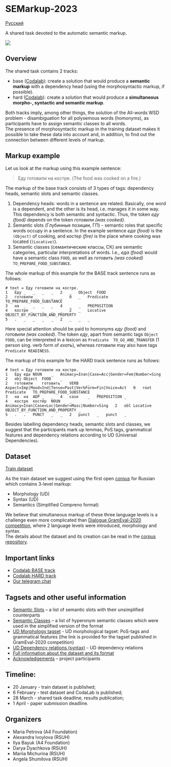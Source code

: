 # SEMarkup-2023

[Русский](README_RU.md)

A shared task devoted to the automatic semantic markup.

<a href="https://creativecommons.org/licenses/by-nc/4.0/"><img src="https://img.shields.io/static/v1?label=license&message=CC-BY-NC-4.0&color=green"/></a>

## Overview
The shared task contains 2 tracks:
- base ([Codalab](https://codalab.lisn.upsaclay.fr/competitions/10472)): create a solution that would produce a **semantic markup** with a dependency head (using the morphosyntactic markup, if possible).
- hard ([Codalab](https://codalab.lisn.upsaclay.fr/competitions/10471)): create a solution that would produce a **simultaneous morpho-, syntactic and semantic markup**.


Both tracks imply, among other things, the solution of the All-words WSD problem - disambiguation for all polysemous words (homonyms), as participants have to assign semantic classes to all words. <br />
The presence of morphosyntactic markup in the training dataset makes it possible to take these data into account and, in addition, to find out the connection between different levels of markup.


## Markup example

Let us look at the markup using this example sentence:
> Еду готовили на костре. (The food was cooked on a fire.)

The markup of the base track consists of 3 types of tags: dependency heads, semantic slots and semantic classes.

1) Dependency heads: words in a sentence are related. Basically, one word is a dependent, and the other is its head, i.e. manages it in some way. This dependency is both semantic and syntactic. Thus, the token *еду (food)* depends on the token *готовили (was cooked)*.
2) Semantic slots (Глубинные позиции, ГП) - semantic roles that specific words occupy in a sentence. In the example sentence *еда (food)* is the `(Object)` of cooking, and *костер (fire)* is the place where cooking was located (`(Locative)`).
3) Semantic classes (семантические классы, СК) are semantic categories, particular interpretations of words. I.e., *еда (food)* would have a semantic class `FOOD`, as well as *готовить (was cooked)* `TO_PREPARE_FOOD_SUBSTANCE`.

The whole markup of this example for the BASE track sentence runs as follows:

```
# text = Еду готовили на костре.
1	Еду	_	_	_	_	2	_	Object	FOOD
2	готовили _	_	_	_	0	_	Predicate	TO_PREPARE_FOOD_SUBSTANCE
3	на	_	_	_	_	4	_	_	PREPOSITION
4	костре _	_	_	_	2	_	Locative	OBJECT_BY_FUNCTION_AND_PROPERTY
5	.	_	_	_	_	2	_	_	_
```

Here special attention should be paid to homonyms *еду (food)* and *готовили (was cooked)*. The token *еду*, apart from semantic tags `Object FOOD`, can be interpreted in a lexicon as `Predicate	TO_GO_AND_TRANSFER` (1 person sing. verb form of *ехать*), whereas *готовили* may also have tags `Predicate	READINESS`.


The markup of this example for the HARD track sentence runs as follows:

```
# text = Еду готовили на костре.
1	Еду	еда	NOUN	_	Animacy=Inan|Case=Acc|Gender=Fem|Number=Sing	2	obj	Object	FOOD	_
2	готовили	готовить	VERB	_	Aspect=Imp|Mood=Ind|Tense=Past|VerbForm=Fin|Voice=Act	0	root	Predicate	TO_PREPARE_FOOD_SUBSTANCE	_
3	на	на	ADP	_	_	4	case	_	PREPOSITION	_
4	костре	костёр	NOUN	_	Animacy=Inan|Case=Loc|Gender=Masc|Number=Sing	2	obl	Locative	OBJECT_BY_FUNCTION_AND_PROPERTY	_
5	.	.	PUNCT	_	_	2	punct	_	punct	_
```

Besides labelling dependency heads, semantic slots and classes, we suggest that the participants mark up lemmas, PoS tags, grammatical features and dependency relations according to UD (Universal Dependencies).

## Dataset

[Train dataset](train.conllu)

As the train dataset we suggest using the first open [corpus](https://github.com/compreno-semantics/compreno-corpus) for Russian which contains 3-level markup:

- Morphology (UD)
- Syntax (UD)
- Semantics (Simplified Compreno format)

We believe that simultaneous markup of these three language levels is a challenge even more complicated than [Dialogue GramEval-2020 competition](https://github.com/dialogue-evaluation/GramEval2020), where 2 language levels were introduced, morphology and syntax.
<br />
The details about the dataset and its creation can be read in the [corpus repository](https://github.com/compreno-semantics/compreno-corpus). 

## Important links
- [Codalab BASE track](https://codalab.lisn.upsaclay.fr/competitions/10472)
- [Codalab HARD track](https://codalab.lisn.upsaclay.fr/competitions/10471)
- [Our telegram chat](https://t.me/+58wXWNPgUt8yZDgy)

## Tagsets and other useful information
- [Semantic Slots](tagsets/semantic_slots.xlsx) – a list of semantic slots with their unsimplified counterparts
- [Semantic Classes](tagsets/semantic_classes.csv) – a list of hyperonym semantic classes which were used in the simplified version of the format
- [UD Morphology tagset](https://github.com/dialogue-evaluation/GramEval2020/blob/master/UDtagset/UD-Russian_tagset.md) - UD morphological tagset: PoS-tags and grammatical features (the link is provided for the tagset published in GramEval-2020 competition) 
- [UD Dependency relations (syntax)](tagsets/syntax.md) - UD dependency relations
- [Full information about the dataset and its format](https://github.com/compreno-semantics)
- [Acknowledgements](acknowledgements.md) – project participants

## Timeline:
- 20 January - train dataset is published;
- 6 February - test dataset and CodaLab is published;
- 28 March - shared task deadline, results publication;
- 1 April - paper submission deadline.

## Organizers
- Maria Petrova (A4 Foundation)
- Alexandra Ivoylova (RSUH)
- Ilya Bayuk (A4 Foundation)
- Darya Dyachkova (RSUH)
- Mariia Michurina (RSUH)
- Angela Shumilova (RSUH)
